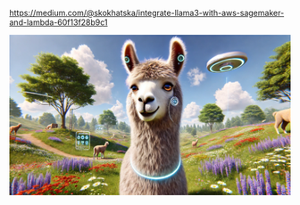 https://medium.com/@skokhatska/integrate-llama3-with-aws-sagemaker-and-lambda-60f13f28b9c1

![llama3_](llama3.jpeg)